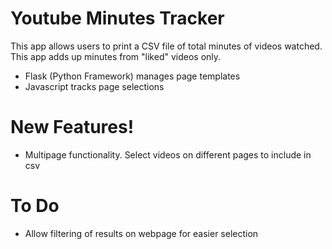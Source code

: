 # Youtube Minutes Tracker

This app allows users to print a CSV file of total minutes of videos watched. This app adds up
minutes from "liked" videos only. 

  - Flask (Python Framework) manages page templates
  - Javascript tracks page selections
  


# New Features!

  - Multipage functionality. Select videos on different pages to include in csv
 

# To Do
- Allow filtering of results on webpage for easier selection
